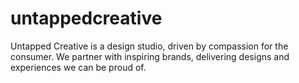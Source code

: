 # untappedcreative
Untapped Creative is a design studio, driven by compassion for the consumer. We partner with inspiring brands, delivering designs and experiences we can be proud of.
